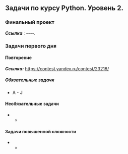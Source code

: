 ## Задачи по курсу Python. Уровень 2.

### Финальный проект
***Ссылка*** : ----.


### Задачи первого дня
#### Повторение
***Ссылка:*** https://contest.yandex.ru/contest/23218/

##### Обязательные задачи
* A - J

#### Необязательные задачи
* - 

#### Задачи повышенной сложности 
* - 